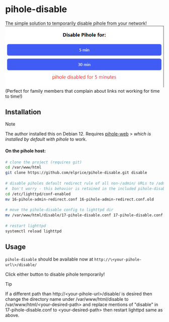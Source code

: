# pihole-disable

The simple solution to temporarily disable pihole from your network! 
![Alt text](image.png)  
(Perfect for family members that complain about links not working for time to time!) 

## Installation
> [!NOTE]  
> The author installed this on Debian 12. Requires [pihole-web](https://github.com/pi-hole/web) > *which is installed by default with pihole* to work. 

#### On the pihole host:
```sh
# clone the project (requires git)
cd /var/www/html
git clone https://github.com/elprice/pihole-disable.git disable

# disable piholes default redirect rule of all non-/admin/ URLs to /admin/ by renaming it. 
#  Don't worry - this behavior is retained in the included pihole-disable config.
cd /etc/lighttpd/conf-enabled
mv 16-pihole-admin-redirect.conf 16-pihole-admin-redirect.conf.old

# move the pihole-disable config to lighttpd dir 
mv /var/www/html/disable/17-pihole-disable.conf 17-pihole-disable.conf

# restart lighttpd
systemctl reload lighttpd
```

## Usage
`pihole-disable` should be available now at `http://\<your-pihole-url\>/disable/`

Click either button to disable pihole temporarily!

> [!TIP]   
> If a different path than http://\<your-pihole-url\>/disable/ is desired then change the directory name under /var/www/html/disable to /var/www/html/\<your-desired-path\> and replace mentions of "disable" in 17-pihole-disable.conf to \<your-desired-path\> then restart lighttpd same as above.
